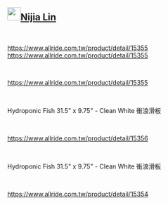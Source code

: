 <h2 id="user-content-nijia-lin"><a class="heading-link" href="#nijia-lin">
<img src="https://camo.githubusercontent.com/c47c41c34d2fe42386a5c2beaacb8c19b67d1368cdd01cc79fd955b1fbc70619/68747470733a2f2f7370726f66696c652e6c696e652d7363646e2e6e65742f30684b76546f73535a4e46466c354667624642586c714a676c47467a4e615a30314c584852616278684654446c4e493174614269565a61423543536a74484a31594a41434a534e307846486a703142574d5f5a30446f6258346d536d35414946454d584868627551" width="30" height="30" data-canonical-src="https://sprofile.line-scdn.net/0hKvTosSZNFFl5FgbFBXlqJglGFzNaZ01LXHRabxhFTDlNI1taBiVZaB5CSjtHJ1YJACJSN0xFHjp1BWM_Z0DobX4mSm5AIFEMXHhbuQ" style="max-width: 100%;">Nijia Lin<span aria-hidden="true" class="octicon octicon-link"></span></a></h2><br><p><a href="https://www.allride.com.tw/product/detail/15355" rel="nofollow">https://www.allride.com.tw/product/detail/15355</a>
<a href="https://www.allride.com.tw/product/detail/15355" rel="nofollow">https://www.allride.com.tw/product/detail/15355</a></p>
<br /><p><a href="https://www.allride.com.tw/product/detail/15355" rel="nofollow">https://www.allride.com.tw/product/detail/15355</a></p>
<br /><p>Hydroponic Fish 31.5" x 9.75" - Clean White 衝浪滑板</p>
<br /><p><a href="https://www.allride.com.tw/product/detail/15356" rel="nofollow">https://www.allride.com.tw/product/detail/15356</a></p>
<br /><p>Hydroponic Fish 31.5" x 9.75" - Clean White 衝浪滑板</p>
<br /><p><a href="https://www.allride.com.tw/product/detail/15354" rel="nofollow">https://www.allride.com.tw/product/detail/15354</a></p>
